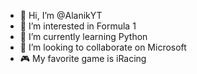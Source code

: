 - 👋 Hi, I’m @AlanikYT
- 👀 I’m interested in Formula 1
- 🌱 I’m currently learning Python
- 💞️ I’m looking to collaborate on Microsoft
- 🎮 My favorite game is iRacing 

